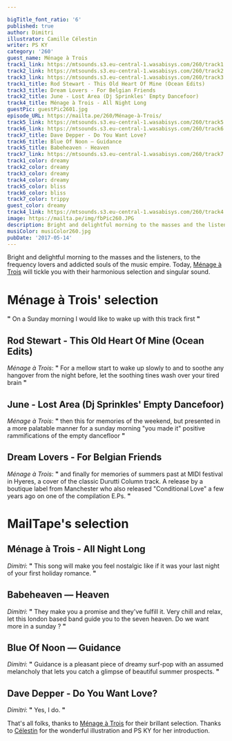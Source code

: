 ```yaml
---

bigTitle_font_ratio: '6'
published: true
author: Dimitri
illustrator: Camille Célestin
writer: PS KY
category: '260'
guest_name: Ménage à Trois
track1_link: https://mtsounds.s3.eu-central-1.wasabisys.com/260/track1.mp3
track2_link: https://mtsounds.s3.eu-central-1.wasabisys.com/260/track2.mp3
track3_link: https://mtsounds.s3.eu-central-1.wasabisys.com/260/track3.mp3
track1_title: Rod Stewart - This Old Heart Of Mine (Ocean Edits)
track3_title: Dream Lovers - For Belgian Friends
track2_title: June - Lost Area (Dj Sprinkles' Empty Dancefoor)
track4_title: Ménage à Trois - All Night Long
guestPic: guestPic2601.jpg
episode_URL: https://mailta.pe/260/Ménage-à-Trois/
track5_link: https://mtsounds.s3.eu-central-1.wasabisys.com/260/track5.mp3
track6_link: https://mtsounds.s3.eu-central-1.wasabisys.com/260/track6.mp3
track7_title: Dave Depper - Do You Want Love?
track6_title: Blue Of Noon — Guidance
track5_title: Babeheaven - Heaven
track7_link: https://mtsounds.s3.eu-central-1.wasabisys.com/260/track7.mp3
track1_color: dreamy
track2_color: dreamy
track3_color: dreamy
track4_color: dreamy
track5_color: bliss
track6_color: bliss
track7_color: trippy
guest_color: dreamy
track4_link: https://mtsounds.s3.eu-central-1.wasabisys.com/260/track4.mp3
image: https://mailta.pe/img/fbPic260.JPG
description: Bright and delightful morning to the masses and the listeners, to the frequency lovers and addicted souls of the music empire. Today, Ménage à Trois  will tickle you with their harmonious selection and singular sound.
musiColor: musiColor260.jpg
pubDate: '2017-05-14'
---
```

Bright and delightful morning to the masses and the listeners, to the frequency lovers and addicted souls of the music empire. Today, [Ménage à Trois](https://www.facebook.com/threesistersinlove/) will tickle you with their harmonious selection and singular sound.

# Ménage à Trois' selection

**"** On a Sunday morning I would like to wake up with this track first **"** 

## Rod Stewart - This Old Heart Of Mine (Ocean Edits)

_Ménage à Trois_: **"** For a mellow start to wake up slowly to and to soothe any hangover from the night before, let the soothing tines wash over your tired brain **"** 

## June - Lost Area (Dj Sprinkles' Empty Dancefoor)
_Ménage à Trois_: **"** then this for memories of the weekend, but presented in a more palatable manner for a sunday morning "you made it" positive rammifications of the empty dancefloor **"** 

## Dream Lovers - For Belgian Friends
_Ménage à Trois_: **"** and finally for memories of summers past at MIDI festival in Hyeres, a cover of the classic Durutti Column track. A release by a boutique label from Manchester who also released "Conditional Love" a few years ago on one of the compilation E.Ps. **"** 

# MailTape's selection

## Ménage à Trois - All Night Long
_Dimitri_:  **"**  This song will make you feel nostalgic like if it was your last night of your first holiday romance. **"** 

## Babeheaven — Heaven
_Dimitri_: **"** They make you a promise and they've fulfill it. Very chill and relax, let this london based band guide you to the seven heaven. Do we want more in a sunday ?  **"** 

## Blue Of Noon — Guidance
_Dimitri_: **"** Guidance is a pleasant piece of dreamy surf-pop with an assumed melancholy that lets you catch a glimpse of beautiful summer prospects. **"** 

## Dave Depper - Do You Want Love?
_Dimitri_: **"** Yes, I do. **"** 

That's all folks, thanks to [Ménage à Trois](https://mnagetrois.bandcamp.com/) for their brillant selection. Thanks to [Célestin](http://www.slipontherock.com/) for the wonderful illustration and PS KY for her introduction.
